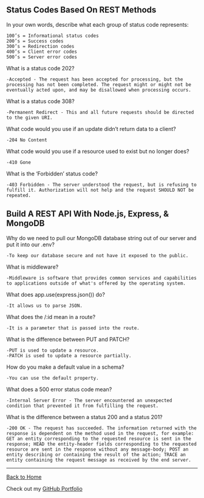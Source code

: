 ## Status Codes Based On REST Methods

In your own words, describe what each group of status code represents:

    100’s = Informational status codes
    200’s = Success codes
    300’s = Redirection codes
    400’s = Client error codes
    500’s = Server error codes

What is a status code 202?

    -Accepted - The request has been accepted for processing, but the processing has not been completed. The request might or might not be eventually acted upon, and may be disallowed when processing occurs.

What is a status code 308?

    -Permanent Redirect - This and all future requests should be directed to the given URI.

What code would you use if an update didn’t return data to a client?

    -204 No Content

What code would you use if a resource used to exist but no longer does?

    -410 Gone

What is the ‘Forbidden’ status code?

    -403 Forbidden - The server understood the request, but is refusing to fulfill it. Authorization will not help and the request SHOULD NOT be repeated.

## Build A REST API With Node.js, Express, & MongoDB 

Why do we need to pull our MongoDB database string out of our server and put it into our .env?

    -To keep our database secure and not have it exposed to the public.

What is middleware?

    -Middleware is software that provides common services and capabilities to applications outside of what's offered by the operating system.

What does app.use(express.json()) do?

    -It allows us to parse JSON.

What does the /:id mean in a route?

    -It is a parameter that is passed into the route.

What is the difference between PUT and PATCH?

    -PUT is used to update a resource. 
    -PATCH is used to update a resource partially.

How do you make a default value in a schema?

    -You can use the default property.

What does a 500 error status code mean?

    -Internal Server Error - The server encountered an unexpected condition that prevented it from fulfilling the request.

What is the difference between a status 200 and a status 201?

    -200 OK - The request has succeeded. The information returned with the response is dependent on the method used in the request, for example: GET an entity corresponding to the requested resource is sent in the response; HEAD the entity-header fields corresponding to the requested resource are sent in the response without any message-body; POST an entity describing or containing the result of the action; TRACE an entity containing the request message as received by the end server.


---

[Back to Home](README.md)

Check out my [GitHub Portfolio](https://github.com/dmenezessousa/)